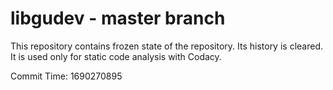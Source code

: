 # libgudev - master branch

This repository contains frozen state of the repository.
Its history is cleared. It is used only for static code
analysis with Codacy.

Commit Time: 1690270895